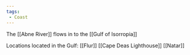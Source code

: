 ```yaml
---
tags:
 - Coast
---
```


The [[Abne River]] flows in to the [[Gulf of Isorropia]]

Locations located in the Gulf:
[[Flur]]
[[Cape Deas Lighthouse]]
[[Natar]]
